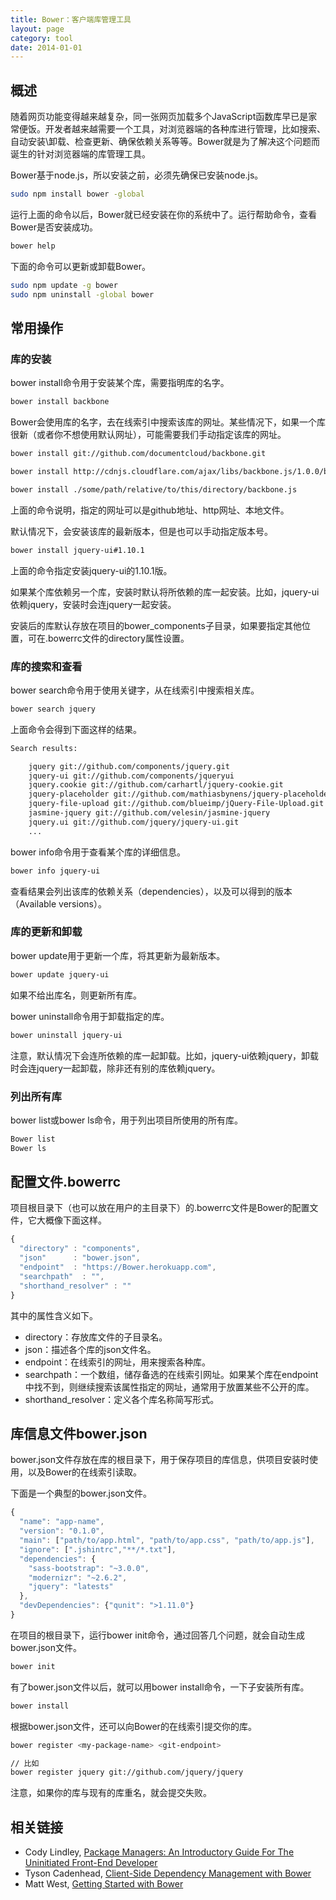 ```yaml
---
title: Bower：客户端库管理工具
layout: page
category: tool
date: 2014-01-01
---
```


## 概述

随着网页功能变得越来越复杂，同一张网页加载多个JavaScript函数库早已是家常便饭。开发者越来越需要一个工具，对浏览器端的各种库进行管理，比如搜索、自动安装\卸载、检查更新、确保依赖关系等等。Bower就是为了解决这个问题而诞生的针对浏览器端的库管理工具。

Bower基于node.js，所以安装之前，必须先确保已安装node.js。

```bash
sudo npm install bower -global
```

运行上面的命令以后，Bower就已经安装在你的系统中了。运行帮助命令，查看Bower是否安装成功。

```bash
bower help
```

下面的命令可以更新或卸载Bower。

```bash
sudo npm update -g bower
sudo npm uninstall -global bower
```

## 常用操作

### 库的安装

bower install命令用于安装某个库，需要指明库的名字。

```bash
bower install backbone
```

Bower会使用库的名字，去在线索引中搜索该库的网址。某些情况下，如果一个库很新（或者你不想使用默认网址），可能需要我们手动指定该库的网址。

```bash
bower install git://github.com/documentcloud/backbone.git

bower install http://cdnjs.cloudflare.com/ajax/libs/backbone.js/1.0.0/backbone-min.js

bower install ./some/path/relative/to/this/directory/backbone.js
```

上面的命令说明，指定的网址可以是github地址、http网址、本地文件。

默认情况下，会安装该库的最新版本，但是也可以手动指定版本号。

```bash
bower install jquery-ui#1.10.1
```

上面的命令指定安装jquery-ui的1.10.1版。

如果某个库依赖另一个库，安装时默认将所依赖的库一起安装。比如，jquery-ui依赖jquery，安装时会连jquery一起安装。

安装后的库默认存放在项目的bower_components子目录，如果要指定其他位置，可在.bowerrc文件的directory属性设置。

### 库的搜索和查看

bower search命令用于使用关键字，从在线索引中搜索相关库。

```bash
bower search jquery
```

上面命令会得到下面这样的结果。

```bash
Search results:

    jquery git://github.com/components/jquery.git
    jquery-ui git://github.com/components/jqueryui
    jquery.cookie git://github.com/carhartl/jquery-cookie.git
    jquery-placeholder git://github.com/mathiasbynens/jquery-placeholder.git
    jquery-file-upload git://github.com/blueimp/jQuery-File-Upload.git
    jasmine-jquery git://github.com/velesin/jasmine-jquery
    jquery.ui git://github.com/jquery/jquery-ui.git
    ...

```

bower info命令用于查看某个库的详细信息。

```bash
bower info jquery-ui
```

查看结果会列出该库的依赖关系（dependencies），以及可以得到的版本（Available versions）。

### 库的更新和卸载

bower update用于更新一个库，将其更新为最新版本。

```bash
bower update jquery-ui
```

如果不给出库名，则更新所有库。

bower uninstall命令用于卸载指定的库。

```bash
bower uninstall jquery-ui
```

注意，默认情况下会连所依赖的库一起卸载。比如，jquery-ui依赖jquery，卸载时会连jquery一起卸载，除非还有别的库依赖jquery。

### 列出所有库

bower list或bower ls命令，用于列出项目所使用的所有库。

```bash
Bower list
Bower ls
```

## 配置文件.bowerrc

项目根目录下（也可以放在用户的主目录下）的.bowerrc文件是Bower的配置文件，它大概像下面这样。

```javascript
{
  "directory" : "components",
  "json"      : "bower.json",
  "endpoint"  : "https://Bower.herokuapp.com",
  "searchpath"  : "",
  "shorthand_resolver" : ""
}

```

其中的属性含义如下。

- directory：存放库文件的子目录名。
- json：描述各个库的json文件名。 
- endpoint：在线索引的网址，用来搜索各种库。
- searchpath：一个数组，储存备选的在线索引网址。如果某个库在endpoint中找不到，则继续搜索该属性指定的网址，通常用于放置某些不公开的库。
- shorthand_resolver：定义各个库名称简写形式。

## 库信息文件bower.json

bower.json文件存放在库的根目录下，用于保存项目的库信息，供项目安装时使用，以及Bower的在线索引读取。

下面是一个典型的bower.json文件。

```javascript
{
  "name": "app-name",
  "version": "0.1.0", 
  "main": ["path/to/app.html", "path/to/app.css", "path/to/app.js"],
  "ignore": [".jshintrc","**/*.txt"],
  "dependencies": {
    "sass-bootstrap": "~3.0.0",
    "modernizr": "~2.6.2",
    "jquery": "latests"
  },
  "devDependencies": {"qunit": ">1.11.0"}
}

```

在项目的根目录下，运行bower init命令，通过回答几个问题，就会自动生成bower.json文件。

```bash
bower init
```

有了bower.json文件以后，就可以用bower install命令，一下子安装所有库。

```bash
bower install
```

根据bower.json文件，还可以向Bower的在线索引提交你的库。

```bash
bower register <my-package-name> <git-endpoint>

// 比如
bower register jquery git://github.com/jquery/jquery
```

注意，如果你的库与现有的库重名，就会提交失败。

## 相关链接

- Cody Lindley, [Package Managers: An Introductory Guide For The Uninitiated Front-End Developer](http://tech.pro/tutorial/1190/package-managers-an-introductory-guide-for-the-uninitiated-front-end-developer)
- Tyson Cadenhead, [Client-Side Dependency Management with Bower](http://tysoncadenhead.com/blog/client-side-dependency-management-with-bower)
- Matt West, [Getting Started with Bower](http://blog.teamtreehouse.com/getting-started-bower)
